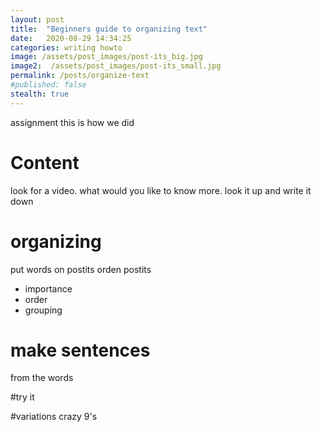 ```yaml
---
layout: post
title:  "Beginners guide to organizing text"
date:   2020-08-29 14:34:25
categories: writing howto
image: /assets/post_images/post-its_big.jpg
image2:  /assets/post_images/post-its_small.jpg
permalink: /posts/organize-text
#published: false
stealth: true
---
```


assignment
this is how we did

# Content
look for a video. what would you like to know more. look it up and write it down

# organizing
put words on postits
orden postits
- importance
- order
- grouping

# make sentences
from the words

#try it

#variations
crazy 9's
